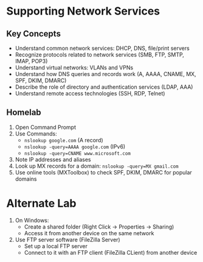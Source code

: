 # Supporting Network Services

## Key Concepts
*	Understand common network services: DHCP, DNS, file/print servers
*	Recognize protocols related to network services (SMB, FTP, SMTP, IMAP, POP3)
*	Understand virtual networks: VLANs and VPNs
*	Understand how DNS queries and records work (A, AAAA, CNAME, MX, SPF, DKIM, DMARC)
*	Describe the role of directory and authentication services (LDAP, AAA)
*	Understand remote access technologies (SSH, RDP, Telnet)

## Homelab

1. Open Command Prompt
2. Use Commands:
   * ```nslookup google.com``` (A record)
   * ```nslookup -query=AAAA google.com``` (IPv6)
   * ```nslookup -query=CNAME www.microsoft.com```
3. Note IP addresses and aliases
4. Look up MX records for a domain: ```nslookup -query=MX gmail.com```
5. Use online tools (MXToolbox) to check SPF, DKIM, DMARC for popular domains

# Alternate Lab

1. On Windows:
   * Create a shared folder (Right Click &rarr; Properties &rarr; Sharing)
   * Access it from another device on the same network
2. Use FTP server software (FileZilla Server)
   * Set up a local FTP server
   * Connect to it with an FTP client (FileZilla CLient) from another device
